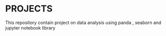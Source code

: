 # PROJECTS
This repository contain project on data  analysis using panda , seaborn and jupyter notebook library 
